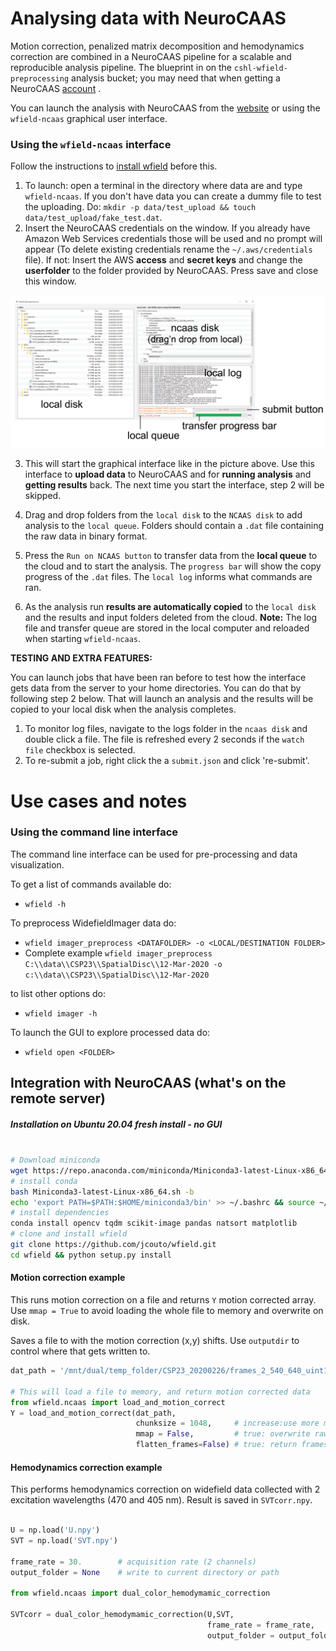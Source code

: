 # Analysing data with NeuroCAAS

Motion correction, penalized matrix decomposition and hemodynamics correction are combined in a NeuroCAAS pipeline for a scalable and reproducible analysis pipeline.
The blueprint in on the ``cshl-wfield-preprocessing`` analysis bucket; you may need that when getting a NeuroCAAS [account](http://neurocaas.org) .

You can launch the analysis with NeuroCAAS from the [website](http://neurocaas.org) or using the ``wfield-ncaas`` graphical user interface.

### Using the ``wfield-ncaas`` interface

Follow the instructions to [install wfield](https://github.com/jcouto/wfield/tree/dev#installation) before this.

1. To launch: open a terminal in the directory where data are and type ``wfield-ncaas``. If you don't have data you can create a dummy file to test the uploading. Do: ``mkdir -p data/test_upload && touch data/test_upload/fake_test.dat``.
2. Insert the NeuroCAAS credentials on the window. If you already have Amazon Web Services credentials those will be used and no prompt will appear (To delete existing credentials rename the ``~/.aws/credentials`` file). If not: 
Insert the AWS **access** and **secret keys** and change the **userfolder** to the folder provided by NeuroCAAS. Press save and close this window.

![picture](images/ncaas_gui_labeled.png)

3. This will start the graphical interface like in the picture above. Use this interface to **upload data** to NeuroCAAS and for **running analysis** and **getting results** back. The next time you start the interface, step 2 will be skipped.

4. Drag and drop folders from the ``local disk`` to the ``NCAAS disk`` to add analysis to the ``local queue``. Folders should contain a ``.dat`` file containing the raw data in binary format.
5. Press the ``Run on NCAAS button`` to transfer data from the **local queue** to the cloud and to start the analysis. The ``progress bar`` will show the copy progress of the ``.dat`` files. The ``local log`` informs what commands are ran.
6. As the analysis run **results are automatically copied** to the ``local disk`` and the results and input folders deleted from the cloud. **Note:** The log file and transfer queue are stored in the local computer and reloaded when starting ``wfield-ncaas``. 

**TESTING AND EXTRA FEATURES:**

You can launch jobs that have been ran before to test how the interface gets data from the server to your home directories. You can do that by following step 2 below. That will launch an analysis and the results will be copied to your local disk when the analysis completes.

1. To monitor log files, navigate to the logs folder in the ``ncaas disk`` and double click a file. The file is refreshed every 2 seconds if the ``watch file`` checkbox is selected.
2. To re-submit a job, right click the a ``submit.json`` and click 're-submit'.



# Use cases and notes

### Using the command line interface

The command line interface can be used for pre-processing and data visualization.

To get a list of commands available do:

- `wfield -h`

To preprocess WidefieldImager data do:

- `wfield imager_preprocess <DATAFOLDER> -o <LOCAL/DESTINATION FOLDER>`
- Complete example `wfield imager_preprocess C:\\data\\CSP23\\SpatialDisc\\12-Mar-2020 -o c:\\data\\CSP23\\SpatialDisc\\12-Mar-2020`


to list other options do:

- `wfield imager -h`

To launch the GUI to explore processed data do:

- `wfield open <FOLDER>`


## Integration with NeuroCAAS (what's on the remote server)

##### Installation on Ubuntu 20.04 fresh install - no GUI 

```bash

# Download miniconda
wget https://repo.anaconda.com/miniconda/Miniconda3-latest-Linux-x86_64.sh
# install conda
bash Miniconda3-latest-Linux-x86_64.sh -b
echo 'export PATH=$PATH:$HOME/miniconda3/bin' >> ~/.bashrc && source ~/.bashrc
# install dependencies
conda install opencv tqdm scikit-image pandas natsort matplotlib
# clone and install wfield
git clone https://github.com/jcouto/wfield.git
cd wfield && python setup.py install
```
#### Motion correction example

This runs motion correction on a file and returns ``Y`` motion corrected array.
Use ``mmap = True`` to avoid loading the whole file to memory and overwrite on disk.

Saves a file to with the motion correction (x,y) shifts. Use `outputdir` to control where that gets written to.

```python
dat_path = '/mnt/dual/temp_folder/CSP23_20200226/frames_2_540_640_uint16.dat'

# This will load a file to memory, and return motion corrected data
from wfield.ncaas import load_and_motion_correct 
Y = load_and_motion_correct(dat_path,
                            chunksize = 1048,     # increase:use more memory
                            mmap = False,         # true: overwrite raw
                            flatten_frames=False) # true: return frames and channels as single dimension
```

#### Hemodynamics correction example

This performs hemodynamics correction on widefield data collected with 2 excitation wavelengths (470 and 405 nm). Result is saved in `SVTcorr.npy`.

```python

U = np.load('U.npy')
SVT = np.load('SVT.npy')

frame_rate = 30.        # acquisition rate (2 channels)
output_folder = None    # write to current directory or path

from wfield.ncaas import dual_color_hemodymamic_correction

SVTcorr = dual_color_hemodymamic_correction(U,SVT,
                                            frame_rate = frame_rate, 
                                            output_folder = output_folder);
					    
```